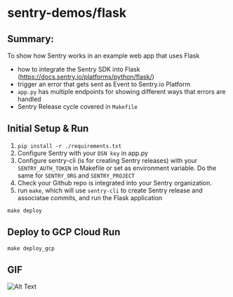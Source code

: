 # sentry-demos/flask

## Summary:
To show how Sentry works in an example web app that uses Flask
- how to integrate the Sentry SDK into Flask (https://docs.sentry.io/platforms/python/flask/)
- trigger an error that gets sent as Event to Sentry.io Platform
- `app.py` has multiple endpoints for showing different ways that errors are handled
- Sentry Release cycle covered in `Makefile`

## Initial Setup & Run
1. `pip install -r ./requirements.txt`
2. Configure Sentry with your `DSN key` in app.py
3. Configure sentry-cli (is for creating Sentry releases) with your `SENTRY_AUTH_TOKEN` in Makefile or set as environment variable. Do the same for `SENTRY_ORG` and `SENTRY_PROJECT`
4. Check your Github repo is integrated into your Sentry organization.
5. run `make`, which will use `sentry-cli` to create Sentry release and associatae commits, and run the Flask application
```
make deploy
```

## Deploy to GCP Cloud Run
```
make deploy_gcp
```

## GIF
![Alt Text](flask-demo.gif)
